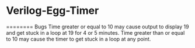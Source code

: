 # Verilog-Egg-Timer


======== Bugs
Time greater or equal to 10 may cause output to display 19 and get stuck in a loop at 19 for 4 or 5 minutes.
Time greater than or equal to 10 may cause the timer to get stuck in a loop at any point.

